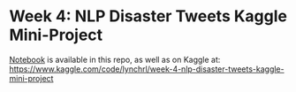 # Week 4: NLP Disaster Tweets Kaggle Mini-Project

[Notebook](https://github.com/lynchrl/csca5642-wk4/blob/main/week-4-nlp-disaster-tweets-kaggle-mini-project.ipynb) is available
in this repo, as well as on Kaggle at: https://www.kaggle.com/code/lynchrl/week-4-nlp-disaster-tweets-kaggle-mini-project

